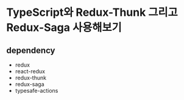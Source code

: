 # TypeScript와 Redux-Thunk 그리고 Redux-Saga 사용해보기

## dependency

- redux
- react-redux
- redux-thunk
- redux-saga
- typesafe-actions
